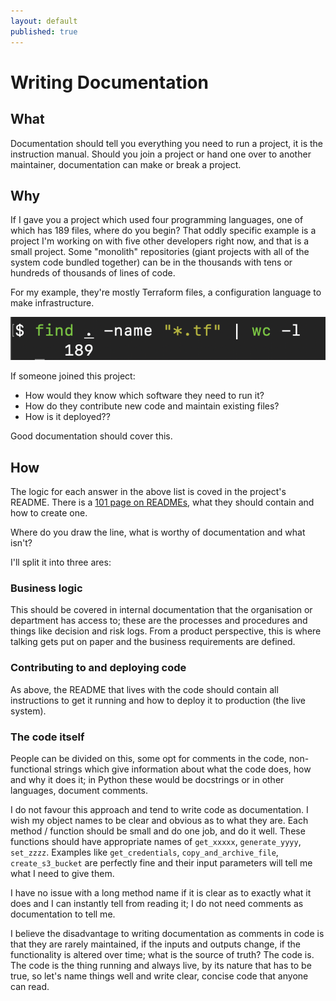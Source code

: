 ```yaml
---
layout: default
published: true
---
```

# Writing Documentation

## What

Documentation should tell you everything you need to run a project, it is the instruction manual. Should you join a project or hand one over to another maintainer, documentation can make or break a project.

## Why

If I gave you a project which used four programming languages, one of which has 189 files, where do you begin? That oddly specific example is a project I'm working on with five other developers right now, and that is a small project. Some "monolith" repositories (giant projects with all of the system code bundled together) can be in the thousands with tens or hundreds of thousands of lines of code.

For my example, they're mostly Terraform files, a configuration language to make infrastructure.

![tf files](./assets/tf_files.png)

If someone joined this project:
- How would they know which software they need to run it?
- How do they contribute new code and maintain existing files?
- How is it deployed??

Good documentation should cover this.

## How

The logic for each answer in the above list is coved in the project's README. There is a [101 page on READMEs](./README.md), what they should contain and how to create one.

Where do you draw the line, what is worthy of documentation and what isn't?

I'll split it into three ares:

### Business logic

This should be covered in internal documentation that the organisation or department has access to; these are the processes and procedures and things like decision and risk logs. From a product perspective, this is where talking gets put on paper and the business requirements are defined.

### Contributing to and deploying code

As above, the README that lives with the code should contain all instructions to get it running and how to deploy it to production (the live system).

### The code itself

People can be divided on this, some opt for comments in the code, non-functional strings which give information about what the code does, how and why it does it; in Python these would be docstrings or in other languages, document comments.

I do not favour this approach and tend to write code as documentation. I wish my object names to be clear and obvious as to what they are. Each method / function should be small and do one job, and do it well. These functions should have appropriate names of `get_xxxxx`, `generate_yyyy`, `set_zzzz`. Examples like `get_credentials`, `copy_and_archive_file`, `create_s3_bucket` are perfectly fine and their input parameters will tell me what I need to give them.

I have no issue with a long method name if it is clear as to exactly what it does and I can instantly tell from reading it; I do not need comments as documentation to tell me.

I believe the disadvantage to writing documentation as comments in code is that they are rarely maintained, if the inputs and outputs change, if the functionality is altered over time; what is the source of truth? The code is. The code is the thing running and always live, by its nature that has to be true, so let's name things well and write clear, concise code that anyone can read.
